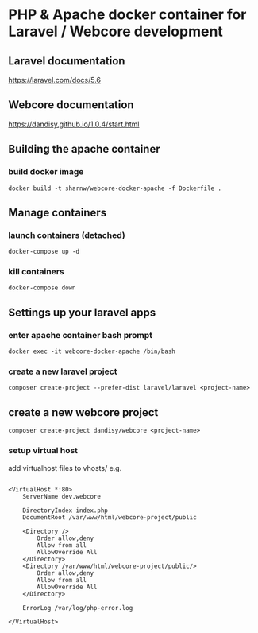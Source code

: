 # PHP & Apache docker container for Laravel / Webcore development

## Laravel documentation
https://laravel.com/docs/5.6

## Webcore documentation
https://dandisy.github.io/1.0.4/start.html

## Building the apache container

### build docker image
``docker build -t sharnw/webcore-docker-apache -f Dockerfile .``

## Manage containers

### launch containers (detached)
``docker-compose up -d``

### kill containers
``docker-compose down``

## Settings up your laravel apps

### enter apache container bash prompt
``docker exec -it webcore-docker-apache /bin/bash``

### create a new laravel project
``composer create-project --prefer-dist laravel/laravel <project-name>``

## create a new webcore project
``composer create-project dandisy/webcore <project-name>``

### setup virtual host

add virtualhost files to vhosts/ e.g.

```

<VirtualHost *:80>
    ServerName dev.webcore

    DirectoryIndex index.php
    DocumentRoot /var/www/html/webcore-project/public

    <Directory />
        Order allow,deny
        Allow from all
        AllowOverride All
    </Directory>
    <Directory /var/www/html/webcore-project/public/>
        Order allow,deny
        Allow from all
        AllowOverride All
    </Directory>

    ErrorLog /var/log/php-error.log

</VirtualHost>

```